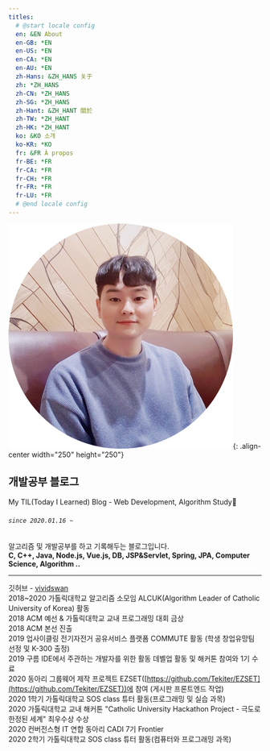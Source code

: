 ```yaml
---
titles:
  # @start locale config
  en: &EN About
  en-GB: *EN
  en-US: *EN
  en-CA: *EN
  en-AU: *EN
  zh-Hans: &ZH_HANS 关于
  zh: *ZH_HANS
  zh-CN: *ZH_HANS
  zh-SG: *ZH_HANS
  zh-Hant: &ZH_HANT 關於
  zh-TW: *ZH_HANT
  zh-HK: *ZH_HANT
  ko: &KO 소개
  ko-KR: *KO
  fr: &FR À propos
  fr-BE: *FR
  fr-CA: *FR
  fr-CH: *FR
  fr-FR: *FR
  fr-LU: *FR
  # @end locale config
---
```


![](/assets/images/profile.jpg){: .align-center width="250" height="250"}

## 개발공부 블로그

My TIL(Today I Learned) Blog - Web Development, Algorithm Study💎

###### `since 2020.01.16 ~`

알고리즘 및 개발공부를 하고 기록해두는 블로그입니다.  
**C, C++, Java, Node.js, Vue.js, DB, JSP&Servlet, Spring, JPA, Computer Science, Algorithm ..**

---

깃허브 - [vividswan](https://github.com/vividswan)<br>
2018~2020 가톨릭대학교 알고리즘 소모임 ALCUK(Algorithm Leader of Catholic University of Korea) 활동<br>
2018 ACM 예선 & 가톨릭대학교 교내 프로그래밍 대회 금상<br>
2018 ACM 본선 진출<br>
2019 업사이클링 전기자전거 공유서비스 플랫폼 COMMUTE 활동 (학생 창업유망팀 선정 및 K-300 출정)<br>
2019 구름 IDE에서 주관하는 개발자를 위한 활동 데벨업 활동 및 해커톤 참여와 1기 수료<br>
2020 동아리 그룹웨어 제작 프로젝트 EZSET([https://github.com/Tekiter/EZSET](https://github.com/Tekiter/EZSET))에 참여 (게시판 프론트엔드 작업)<br>
2020 1학기 가톨릭대학교 SOS class 튜터 활동(프로그래밍 및 실습 과목)<br>
2020 가톨릭대학교 교내 해커톤 "Catholic University Hackathon Project - 극도로 한정된 세계" 최우수상 수상<br>
2020 컨버전스형 IT 연합 동아리 CADI 7기 Frontier<br>
2020 2학기 가톨릭대학교 SOS class 튜터 활동(컴퓨터와 프로그래밍 과목)<br>
